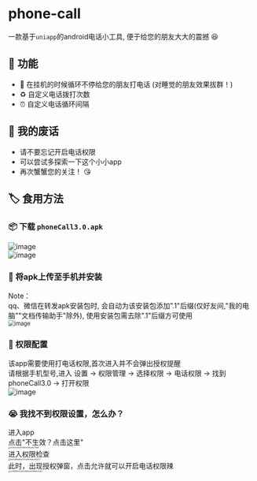 # phone-call  

一款基于`uniapp`的android电话小工具, 便于给您的朋友大大的震撼 :laughing:  

## :feet: 功能  

 + :poop: 在挂机的时候循环不停给您的朋友打电话 (对睡觉的朋友效果拔群！)  
 + :recycle: 自定义电话拨打次数  
 + :alarm_clock: 自定义电话循环间隔

## :speech_balloon: 我的废话

 +  请不要忘记开启电话权限
 +  可以尝试多探索一下这个小小app
 +  再次蟹蟹您的关注！ :kissing_heart:

## :label: 食用方法

### :package: 下载 `phoneCall3.0.apk`

![image](https://github.com/SPRuala/phone-call/assets/150599570/a83795be-6cca-4c2b-9bb3-787462093d69)  
![image](https://github.com/SPRuala/phone-call/assets/150599570/2d3499ac-5b27-46c2-a22e-e68c4a4fd090)

### :iphone: 将apk上传至手机并安装

Note：  
qq、微信在转发apk安装包时, 会自动为该安装包添加".1"后缀(仅好友间,"我的电脑""文档传输助手"除外), 使用安装包需去除".1"后缀方可使用  
<img src="https://github.com/SPRuala/phone-call/assets/150599570/77961bc3-0bec-4c20-a4ce-750e01a3c2df" alt="image" style="zoom:80%;" />

### :art: 权限配置

该app需要使用打电话权限,首次进入并不会弹出授权提醒  
请根据手机型号,进入 设置 -> 权限管理 ->  选择权限 -> 电话权限 -> 找到phoneCall3.0 -> 打开权限  
![image](https://github.com/SPRuala/phone-call/assets/150599570/d9cfc5ff-f722-4750-9d15-5f1dac50cdac)  

### :sob: 我找不到权限设置，怎么办？

进入app  
点击"不生效？点击这里"  
<img src="https://github.com/SPRuala/phone-call/assets/150599570/8b4baf04-ae26-43a8-bea0-3d881d1674dd" alt="2143f2a3113f114f87bf0fba9227858" style="zoom:25%;" />  
进入权限检查  
<img src="https://github.com/SPRuala/phone-call/assets/150599570/d3b0ffdd-35e0-4b9a-aa96-821ba021e26c" alt="5d44585a6b2ef72e56ff3bde341d127" style="zoom:25%;" />  
此时，出现授权弹窗，点击允许就可以开启电话权限辣  
<img src="https://github.com/SPRuala/phone-call/assets/150599570/5e0830a4-eee8-4f6f-a2e1-d2e021fee8dd" alt="c21849840c4df02956ea408849dca53" style="zoom:25%;" />

